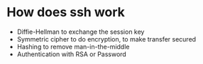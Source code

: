 # How does ssh work

* Diffie-Hellman to exchange the session key
* Symmetric cipher to do encryption, to make transfer secured
* Hashing to remove man-in-the-middle
* Authentication with RSA or Password

